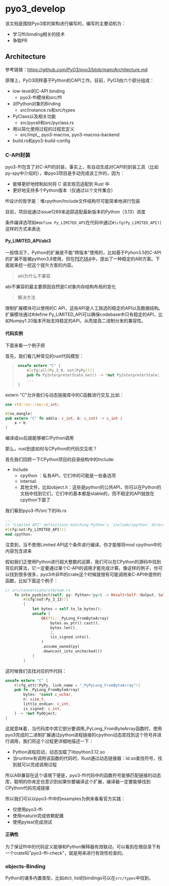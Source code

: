 # pyo3_develop

该文档是围绕Pyo3库的架构进行编写的，编写的主要动机为：

* 学习ffi/binding相关的技术
* 争取PR



## Architecture

参考链接：https://github.com/PyO3/pyo3/blob/main/Architecture.md

原理上，PyO3同样基于Python的CAPI工作。目前，PyO3由六个部分组成：

* low-level的C-API binding
  * pyo3-ffi模块和src/ffi
* 对Python对象的Binding
  * src/instance.rs和src/types
* PyClass以及相关功能
  * src/pycell和src/pyclass.rs
* 用以简化使用过程的过程宏定义
  * src/impl_, pyo3-macros, pyo3-macros-backend
* build.rs和pyo3-build-config



### C-API封装

pyo3-ffi包含了对C-API的封装，事实上，有自动生成对CAPI的封装工具（比如py-spy中介绍的），单pyo3项目是手动完成该工作的，因为：

* 能够更好地控制如何将 C 语言规范适配到 Rust 中
* 更好地支持多个Python版本（仅通过以个文件集合）

ffi设计的哲学是：堆cpython/Include文件结构尽可能简单地进行包装

目前，项目组通过issue1289来追踪适配最新版本的Python（3.13）进度

条件编译选项如`#define Py_LIMITED_API`在代码中通过`#[cfg(Py_LIMITED_API)]`这样的方式来表达



#### Py_LIMITED_API/abi3

一般情况下，Python的扩展是不能“跨版本”使用的，比如基于Pyhon3.5的C-API的扩展不能被python3.8使用，但在[PEP384](https://peps.python.org/pep-0384/)中，提出了一种稳定的ABI方案。下面就来挖一挖这个提升方案的内容。



> abi为什么不兼容

abi不兼容的最主要原因自然是C对象内存结构布局的变化



> 解决方法

限制扩展模块可以使用的C API，这些API是人工挑选的稳定的API以及数据结构。扩展模块通过#define Py_LIMITED_API可以确保codebase中只有稳定的API，比如Numpy1.20版本开始支持稳定的API，从而提高二进制分发的兼容性。



#### 代码实例

下面来看一个例子把

首先，我们看几种常见的rust代码模型：

> ```rust
> unsafe extern "C" {
>     #[cfg(all(Py_3_9, not(PyPy)))]
>     pub fn PyInterpreterState_Get() -> *mut PyInterpreterState;
>     ...
> }
> ```

extern "C"允许我们与动态链接库中的C函数进行交互,比如：

```rust
use std::os::raw::c_int;

#[no_mangle]
pub extern "C" fn add(a: c_int, b: c_int) -> c_int {
    a + b
}
```

编译成so后就能够被C/Python调用



那么，rust到底如何与CPython的代码交互呢？

首先我们回顾一下CPython项目的目录结构中的Include:

* Include
  * cpython ：私有API，它们中的可能是一些备选项
  * internal:
  * 其他文件，比如object.h：这些是python的公共API，你可以在Python的文档中找到它们，它们中的基本都是stable的，而不稳定的API就放在cpython下面了

我们看到pyo3-ffi/src下的lib.rs

```rust
...
// "Limited API" definitions matching Python's `include/cpython` directory.
#[cfg(not(Py_LIMITED_API))]
mod cpython;
```

注意到，当不使用Limited API这个条件进行编译，你才能够将mod cpython中的内容包含进来



假如我们正使用Python进行超大整数的运算，我们可以在CPython的源码中找到背后的算法，它一定要通过某个C-API的调用才能完成计算。像这样的例子，你可以找到很多很多，pyo3中非ffi的crate这个时候就很有可能调用来C-API中提供的函数，比如下面这个例子：

```rust
// src/conversions/std/num.rs
    fn into_pyobject(self, py: Python<'py>) -> Result<Self::Output, Self::Error> {
        #[cfg(not(Py_3_13))]
        {
            let bytes = self.to_le_bytes();
            unsafe {
                Ok(ffi::_PyLong_FromByteArray(
                    bytes.as_ptr().cast(),
                    bytes.len(),
                    1,
                    $is_signed.into(),
                )
                .assume_owned(py)
                .downcast_into_unchecked())
            }
        }
```

这时候我们去找对应的ffi代码：

```rust
unsafe extern "C" {
    #[cfg_attr(PyPy, link_name = "_PyPyLong_FromByteArray")]
    pub fn _PyLong_FromByteArray(
        bytes: *const c_uchar,
        n: size_t,
        little_endian: c_int,
        is_signed: c_int,
    ) -> *mut PyObject;
}
```

这就意味着，当代码库中其它部分要调用_PyLong_FromByteArray函数时，使用pyo3完成的二进制扩展通过python进程链接的cpython动态库找到这个符号并进行调用，我们将这个过程更详细地描述一下：

* Python进程启动，动态加载了libpython3.12.so
* 当runtime有调用该函数的代码时，Rust通过动态链接器：ld.so查找符号，找到就可以完成调用过程

所以ABI兼容在这个语境下便是，pyo3-ffi代码中的函数符号能够匹配链接的动态库，聪明的你肯定也意识到如果你要编译这个扩展，编译器一定要能够找到CPython代码完成链接

所以我们可以以pyo3-ffi中的examples为例来看看官方实践：

* 仅使用pyo3-ffi
* 使用maturin完成依赖配置
* 使用pytest完成测试



#### 正确性

为了保证ffi中的代码定义能够和Python解释器有效联动，可以看到在根目录下有一个crate叫"pyo3-ffi-check"，就是用来进行有效性检查的。



### objects-Binding

Python的诸多内置类型，比如dict, list的bindings可以在`src/types`中找到，
